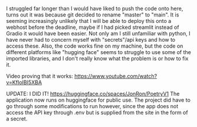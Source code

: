 I struggled far longer than I would have liked to push the code onto here, turns out it was because git decided to rename "master" to "main". 
It is seeming increasingly unlikely that I will be able to deploy this onto a webhost before the deadline, maybe if I had picked streamlit instead of Gradio it would have been easier. Not only am I still unfamiliar with python, I have never had to concern myself with "secrets"/api keys and how to access these. Also, the code works fine on my machine, but the code on different platforms like "hugging face" seems to struggle to use some of the imported libraries, and I don't really know what the problem is or how to fix it.

Video proving that it works:
https://www.youtube.com/watch?v=KfIoIBI5XBA

UPDATE: I DID IT! https://huggingface.co/spaces/JonRon/PoetryV1
The application now runs on huggingface for public use. The project did have to go through some modifications to run however, since the app does not access the API key through .env but is supplied from the site in the form of a secret.
